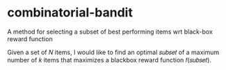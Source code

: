 # combinatorial-bandit
A method for selecting a subset of best performing items wrt black-box reward function

Given a set of 𝑁 items, I would like to find an optimal 𝑠𝑢𝑏𝑠𝑒𝑡 of a maximum number of 𝑘 items that maximizes a blackbox reward function 𝑓(𝑠𝑢𝑏𝑠𝑒𝑡).
